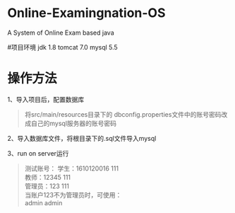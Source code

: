 # Online-Examingnation-OS
A System of Online Exam based java

#项目环境
jdk 1.8 
tomcat 7.0
mysql 5.5

# 操作方法
1、导入项目后，配置数据库
> 将src/main/resources目录下的 dbconfig.properties文件中的账号密码改成自己的mysql服务器的账号密码

2、导入数据库文件，将根目录下的.sql文件导入mysql

3、run on server运行
> 测试账号：
学生：1610120016  111</br>
教师：12345        111</br>
管理员：123        111</br>
当账户123不为管理员时，可使用：</br>
admin     admin</br>
